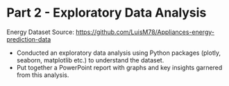# Part 2 - Exploratory Data Analysis

Energy Dataset Source: https://github.com/LuisM78/Appliances-energy-prediction-data
* Conducted an exploratory data analysis using Python packages (plotly, seaborn, matplotlib etc.) to understand the dataset.
* Put together a PowerPoint report with graphs and key insights garnered from this analysis.